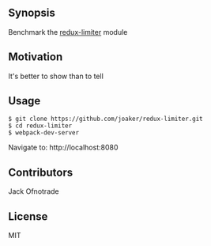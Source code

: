 ## Synopsis
Benchmark the [redux-limiter](http://github.com/joaker/redux-limiter) module

## Motivation

It's better to show than to tell

## Usage

```
$ git clone https://github.com/joaker/redux-limiter.git
$ cd redux-limiter
$ webpack-dev-server
```

Navigate to:
http://localhost:8080

## Contributors

Jack Ofnotrade

## License

MIT
